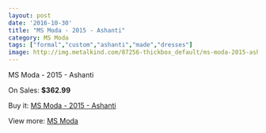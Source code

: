 ```yaml
---
layout: post
date: '2016-10-30'
title: "MS Moda - 2015 - Ashanti"
category: MS Moda
tags: ["formal","custom","ashanti","made","dresses"]
image: http://img.metalkind.com/87256-thickbox_default/ms-moda-2015-ashanti.jpg
---
```

MS Moda - 2015 - Ashanti

On Sales: **$362.99**
<a href="https://www.metalkind.com/en/ms-moda/20648-ms-moda-2015-ashanti.html"><amp-img layout="responsive" width="600" height="600" src="//img.metalkind.com/87256-thickbox_default/ms-moda-2015-ashanti.jpg" alt="MS Moda - 2015 - Ashanti 0" /></a>

Buy it: [MS Moda - 2015 - Ashanti](https://www.metalkind.com/en/ms-moda/20648-ms-moda-2015-ashanti.html "MS Moda - 2015 - Ashanti")

View more: [MS Moda](https://www.metalkind.com/en/161-ms-moda "MS Moda")